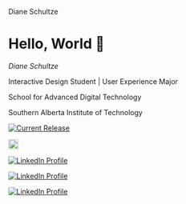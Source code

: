 Diane Schultze
# Hello, World 👋

*Diane Schultze*

Interactive Design Student | User Experience Major

School for Advanced Digital Technology

Southern Alberta Institute of Technology


<a href="https://github.com/jellyfin/jellyfin/releases">
<img alt="Current Release" src="https://img.shields.io/github/release/jellyfin/jellyfin.svg"/>

<a href="https://www.linkedin.com/in/diane-schultze-863053295"><img src="https://upload.wikimedia.org/wikipedia/commons/c/ca/LinkedIn_logo_initials.png" width="20px" alt="LinkedIn Logo"></a>


[![LinkedIn Profile](https://img.shields.io/badge/LinkedIn-Profile-0A66C2?style=flat&logo=linkedin&logoColor=white&labelColor=0A66C2&color=FF69B4)](https://www.linkedin.com/in/diane-schultze-863053295)


[![LinkedIn Profile](https://img.shields.io/badge/LinkedIn-Profile-0A66C2?style=for-the-badge&logo=linkedin)](https://www.linkedin.com/in/diane-schultze-863053295)


[![LinkedIn Profile](https://img.shields.io/badge/LinkedIn-A-0A66C2?style=flat&logo=linkedin&logoColor=white&labelColor=0A66C2&color=000000)](https://www.linkedin.com/in/diane-schultze-863053295)


